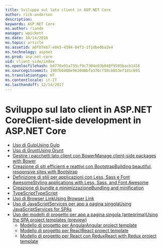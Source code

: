 ```yaml
---
title: Sviluppo sul lato client in ASP.NET Core
author: rick-anderson
description: 
keywords: ASP.NET Core
ms.author: riande
manager: wpickett
ms.date: 10/14/2016
ms.topic: article
ms.assetid: a8fb7eb7-e0e5-4394-84f3-1f1dbe0ba2e4
ms.technology: aspnet
ms.prod: asp.net-core
uid: client-side/index
ms.openlocfilehash: b4770a91a735cf9c7304e03b848f9593bacb1455
ms.sourcegitcommit: 198fb0488e961048bfa376cf58cb853ef1d1cb91
ms.translationtype: HT
ms.contentlocale: it-IT
ms.lasthandoff: 12/14/2017
---
```

# <a name="client-side-development-in-aspnet-core"></a><span data-ttu-id="6325b-103">Sviluppo sul lato client in ASP.NET Core</span><span class="sxs-lookup"><span data-stu-id="6325b-103">Client-side development in ASP.NET Core</span></span>

- [<span data-ttu-id="6325b-104">Uso di Gulp</span><span class="sxs-lookup"><span data-stu-id="6325b-104">Using Gulp</span></span>](xref:client-side/using-gulp)
- [<span data-ttu-id="6325b-105">Uso di Grunt</span><span class="sxs-lookup"><span data-stu-id="6325b-105">Using Grunt</span></span>](xref:client-side/using-grunt)
- [<span data-ttu-id="6325b-106">Gestire i pacchetti lato client con Bower</span><span class="sxs-lookup"><span data-stu-id="6325b-106">Manage client-side packages with Bower</span></span>](xref:client-side/bower)
- [<span data-ttu-id="6325b-107">Creazione di siti efficienti e reattivi con Bootstrap</span><span class="sxs-lookup"><span data-stu-id="6325b-107">Building beautiful, responsive sites with Bootstrap</span></span>](xref:client-side/bootstrap)
- [<span data-ttu-id="6325b-108">Definizione di stili per applicazioni con Less, Sass e Font Awesome</span><span class="sxs-lookup"><span data-stu-id="6325b-108">Styling applications with Less, Sass, and Font Awesome</span></span>](xref:client-side/less-sass-fa)
- [<span data-ttu-id="6325b-109">Creazione di bundle e minimizzazione</span><span class="sxs-lookup"><span data-stu-id="6325b-109">Bundling and minification</span></span>](xref:client-side/bundling-and-minification)
- [<span data-ttu-id="6325b-110">TypeScript</span><span class="sxs-lookup"><span data-stu-id="6325b-110">TypeScript</span></span>](https://www.typescriptlang.org/docs/handbook/asp-net-core.html)
- [<span data-ttu-id="6325b-111">Uso di Browser Link</span><span class="sxs-lookup"><span data-stu-id="6325b-111">Using Browser Link</span></span>](xref:client-side/using-browserlink)
- [<span data-ttu-id="6325b-112">Uso di JavaScriptServices per app a pagina singola</span><span class="sxs-lookup"><span data-stu-id="6325b-112">Using JavaScriptServices for SPAs</span></span>](xref:client-side/spa-services)
- [<span data-ttu-id="6325b-113">Uso dei modelli di progetto per app a pagina singola (anteprima)</span><span class="sxs-lookup"><span data-stu-id="6325b-113">Using the SPA project templates (preview)</span></span>](xref:spa/index)
    - [<span data-ttu-id="6325b-114">Modello di progetto per Angular</span><span class="sxs-lookup"><span data-stu-id="6325b-114">Angular project template</span></span>](xref:spa/angular)
    - [<span data-ttu-id="6325b-115">Modello di progetto per React</span><span class="sxs-lookup"><span data-stu-id="6325b-115">React project template</span></span>](xref:spa/react)
    - [<span data-ttu-id="6325b-116">Modello di progetto per React con Redux</span><span class="sxs-lookup"><span data-stu-id="6325b-116">React with Redux project template</span></span>](xref:spa/react-with-redux)
